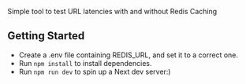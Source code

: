 Simple tool to test URL latencies with and without Redis Caching

## Getting Started

- Create a .env file containing REDIS_URL, and set it to a correct one.
- Run `npm install` to install dependencies.
- Run `npm run dev` to spin up a Next dev server:)
